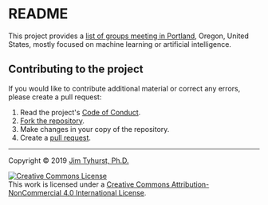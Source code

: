 # README

This project provides a [list of groups meeting in Portland](./ml-resources-Portland-OR-USA.md), Oregon, United States, mostly focused on machine learning or artificial intelligence.

## Contributing to the project
If you would like to contribute additional material or correct any errors, please create a pull request:
1. Read the project's [Code of Conduct](./CODE_OF_CONDUCT.md).
2. [Fork the repository](https://help.github.com/articles/fork-a-repo/).
3. Make changes in your copy of the repository.
4. Create a [pull request](https://help.github.com/articles/using-pull-requests/).

---

Copyright &copy; 2019 [Jim Tyhurst, Ph.D.](https://www.jimtyhurst.com)

<a rel="license" href="http://creativecommons.org/licenses/by-nc/4.0/"><img alt="Creative Commons License" style="border-width:0" src="https://i.creativecommons.org/l/by-nc/4.0/88x31.png" /></a><br />This work is licensed under a <a rel="license" href="http://creativecommons.org/licenses/by-nc/4.0/">Creative Commons Attribution-NonCommercial 4.0 International License</a>.
